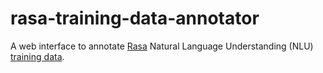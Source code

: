 # rasa-training-data-annotator
A web interface to annotate [Rasa](https://rasa.com/) Natural Language Understanding (NLU) [training data](https://rasa.com/docs/rasa/training-data-format#overview).
